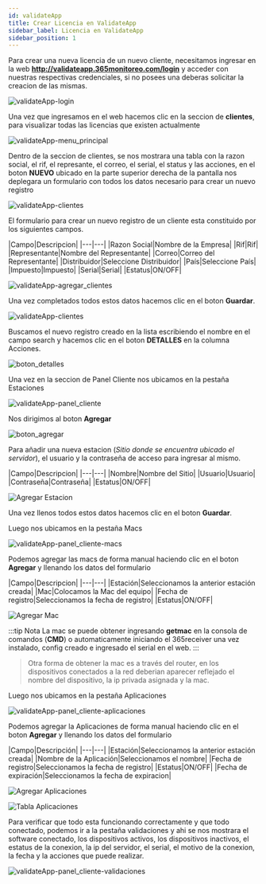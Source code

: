 ```yaml
---
id: validateApp
title: Crear Licencia en ValidateApp
sidebar_label: Licencia en ValidateApp
sidebar_position: 1
---
```


Para crear una nueva licencia de un nuevo cliente, necesitamos ingresar en la web **http://validateapp.365monitoreo.com/login** y acceder con nuestras respectivas credenciales, si no posees una deberas solicitar la creacion de las mismas.

![validateApp-login](./img/validateApp/validateApp-login.png "validateApp-login")

Una vez que ingresamos en el web hacemos clic en la seccion de **clientes**, para visualizar todas las licencias que existen actualmente

![validateApp-menu_principal](./img/validateApp/validateApp-menu_principal.png "validateApp-menu_principal")

Dentro de la seccion de clientes, se nos mostrara una tabla con la razon social, el rif, el represante, el correo, el serial, el status y las acciones, en el boton **NUEVO** ubicado en la parte superior derecha de la pantalla nos deplegara un formulario con todos los datos necesario para crear un nuevo registro

![validateApp-clientes](./img/validateApp/validateApp-clientes.png "validateApp-clientes")

El formulario para crear un nuevo registro de un cliente esta constituido por los siguientes campos.


<div className="center-content">
|Campo|Descripcion|
|---|---|
|Razon Social|Nombre de la Empresa|
|Rif|Rif|
|Representante|Nombre del Representante|
|Correo|Correo del Representante|
|Distribuidor|Seleccione Distribuidor|
|País|Seleccione País|
|Impuesto|Impuesto|
|Serial|Serial|
|Estatus|ON/OFF|
</div>


![validateApp-agregar_clientes](./img/validateApp/form_agregar_clientes.png "validateApp-agregar_clientes")


Una vez completados todos estos datos hacemos clic en el boton **Guardar**.

![validateApp-clientes](./img/validateApp/validateApp-clientes.png "validateApp-clientes")

Buscamos el nuevo registro creado en la lista escribiendo el nombre en el campo search y hacemos clic en el boton **DETALLES** en la columna Acciones.

![boton_detalles](./img/validateApp/boton_detalles.png "boton_detalles")

Una vez en la seccion de Panel Cliente nos ubicamos en la pestaña Estaciones 

![validateApp-panel_cliente](./img/validateApp/validateApp-panel_cliente.png "validateApp-panel_cliente")

Nos dirigimos al boton **Agregar** 

![boton_agregar](./img/validateApp/boton_agregar.png "boton_agregar")

Para añadir una nueva estacion (*Sitio donde se encuentra ubicado el servidor*), el usuario y la contraseña de acceso para ingresar al mismo.

<div className="center-content">
|Campo|Descripcion|
|---|---|
|Nombre|Nombre del Sitio|
|Usuario|Usuario|
|Contraseña|Contraseña|
|Estatus|ON/OFF|
</div>


![Agregar Estacion](./img/validateApp/modal_agregar_estacion.png "Agregar Estacion")

Una vez llenos todos estos datos hacemos clic en el boton **Guardar**.

Luego nos ubicamos en la pestaña Macs

![validateApp-panel_cliente-macs](./img/validateApp/validateApp-panel_cliente-macs.png "validateApp-panel_cliente-macs")

Podemos agregar las macs de forma manual haciendo clic en el boton **Agregar** y llenando los datos del formulario

<div className="center-content">
|Campo|Descripcion|
|---|---|
|Estación|Seleccionamos la anterior estación creada|
|Mac|Colocamos la Mac del equipo|
|Fecha de registro|Seleccionamos la fecha de registro|
|Estatus|ON/OFF|
</div>



![Agregar Mac](./img/validateApp/modal_agregar_mac.png "Agregar Mac")

:::tip Nota
La mac se puede obtener ingresando **getmac** en la consola de comandos (**CMD**) o  automaticamente iniciando el 365receiver una vez instalado, config creado e ingresado el serial en el web.
:::

>Otra forma de obtener la mac es a través del router, en los dispositivos conectados a la red deberian aparecer reflejado el nombre del dispositivo, la ip privada asignada y la mac.

Luego nos ubicamos en la pestaña Aplicaciones

![validateApp-panel_cliente-aplicaciones](./img/validateApp/validateApp-panel_cliente-aplicaciones.png "validateApp-panel_cliente-aplicaciones")

Podemos agregar la Aplicaciones de forma manual haciendo clic en el boton **Agregar** y llenando los datos del formulario

<div className="center-content">
|Campo|Descripción|
|---|---|
|Estación|Seleccionamos la anterior estación creada|
|Nombre de la Aplicación|Seleccionamos el nombre|
|Fecha de registro|Seleccionamos la fecha de registro|
|Estatus|ON/OFF|
|Fecha de expiración|Seleccionamos la fecha de expiracion|
</div>



![Agregar Aplicaciones](./img/validateApp/modal_agregar_aplicaciones.png "Agregar Aplicaciones")


![Tabla Aplicaciones](./img/validateApp/tabla_final_aplicaciones.png "Tabla Aplicaciones")

Para verificar que todo esta funcionando correctamente y que todo conectado, podemos ir a la pestaña validaciones y ahi se nos mostrara el software conectado, los dispositivos activos, los dispositivos inactivos, el estatus de la conexion, la ip del servidor, el serial, el motivo de la conexion, la fecha y la acciones que puede realizar.

![validateApp-panel_cliente-validaciones](./img/validateApp/validateApp-panel_cliente-validaciones.png "validateApp-panel_cliente-validaciones")